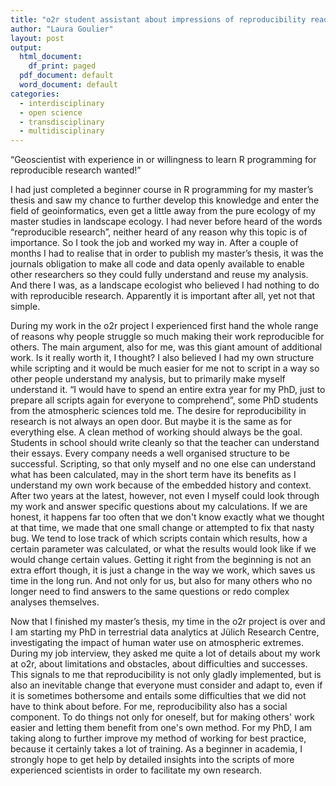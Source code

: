 ```yaml
---
title: "o2r student assistant about impressions of reproducibility ready to start a career in research"
author: "Laura Goulier"
layout: post
output:
  html_document:
    df_print: paged
  pdf_document: default
  word_document: default
categories:
  - interdisciplinary
  - open science
  - transdisciplinary
  - multidisciplinary
---
```


“Geoscientist with experience in or willingness to learn R programming for reproducible research wanted!”

I had just completed a beginner course in R programming for my master’s thesis and saw my chance to further develop this knowledge and enter the field of geoinformatics, even get a little away from the pure ecology of my master studies in landscape ecology. I had never before heard of the words “reproducible research”, neither heard of any reason why this topic is of importance. So I took the job and worked my way in. After a couple of months I had to realise that in order to publish my master’s thesis, it was the journals obligation to make all code and data openly available to enable other researchers so they could fully understand and reuse my analysis. And there I was, as a landscape ecologist who believed I had nothing to do with reproducible research. Apparently it is important after all, yet not that simple.

During my work in the o2r project I experienced first hand the whole range of reasons why people struggle so much making their work reproducible for others. The main argument, also for me, was this giant amount of additional work. Is it really worth it, I thought? I also believed I had my own structure while scripting and it would be much easier for me not to script in a way so other people understand my analysis, but to primarily make myself understand it. “I would have to spend an entire extra year for my PhD, just to prepare all scripts again for everyone to comprehend”, some PhD students from the atmospheric sciences told me. The desire for reproducibility in research is not always an open door. But maybe it is the same as for everything else. A clean method of working should always be the goal. Students in school should write cleanly so that the teacher can understand their essays. Every company needs a well organised structure to be successful. Scripting, so that only myself and no one else can understand what has been calculated, may in the short term have its benefits as I understand my own work because of the embedded history and context. After two years at the latest, however, not even I myself could look through my work and answer specific questions about my calculations. If we are honest, it happens far too often that we don't know exactly what we thought at that time, we made that one small change or attempted to fix that nasty bug. We tend to lose track of which scripts contain which results, how a certain parameter was calculated, or what the results would look like if we would change certain values. Getting it right from the beginning is not an extra effort though, it is just a change in the way we work, which saves us time in the long run. And not only for us, but also for many others who no longer need to find answers to the same questions or redo complex analyses themselves. 

Now that I finished my master’s thesis, my time in the o2r project is over and I am starting my PhD in terrestrial data analytics at Jülich Research Centre, investigating the impact of human water use on atmospheric extremes. During my job interview, they asked me quite a lot of details about my work at o2r, about limitations and obstacles, about difficulties and successes. This signals to me that reproducibility is not only gladly implemented, but is also an inevitable change that everyone must consider and adapt to, even if it is sometimes bothersome and entails some difficulties that we did not have to think about before. For me, reproducibility also has a social component. To do things not only for oneself, but for making others' work easier and letting them benefit from one's own method. For my PhD, I am taking along to further improve my method of working for best practice, because it certainly takes a lot of training. As a beginner in academia, I strongly hope to get help by detailed insights into the scripts of more experienced scientists in order to facilitate my own research. 

